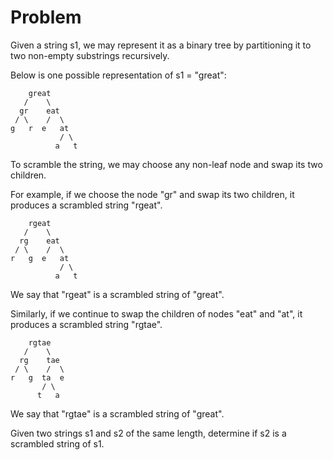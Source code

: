 Problem
===

Given a string s1, we may represent it as a binary tree by partitioning
it to two non-empty substrings recursively.

Below is one possible representation of s1 = "great":

        great
       /    \
      gr    eat
     / \    /  \
    g   r  e   at
               / \
              a   t
To scramble the string, we may choose any non-leaf node and swap its two
children.

For example, if we choose the node "gr" and swap its two children, it
produces a scrambled string "rgeat".

        rgeat
       /    \
      rg    eat
     / \    /  \
    r   g  e   at
               / \
              a   t
We say that "rgeat" is a scrambled string of "great".

Similarly, if we continue to swap the children of nodes "eat" and "at",
it produces a scrambled string "rgtae".

        rgtae
       /    \
      rg    tae
     / \    /  \
    r   g  ta  e
           / \
          t   a
We say that "rgtae" is a scrambled string of "great".

Given two strings s1 and s2 of the same length, determine if s2 is a
scrambled string of s1.
